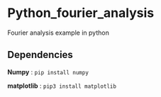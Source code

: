 # Python_fourier_analysis
Fourier analysis example in python

## Dependencies

**Numpy** : ` pip install numpy `

**matplotlib** : ` pip3 install matplotlib `

